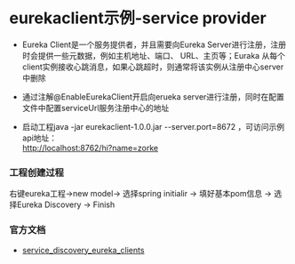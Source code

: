 # eurekaclient示例-service provider
* Eureka&nbsp;Client是一个服务提供者，并且需要向Eureka&nbsp;Server进行注册，注册时会提供一些元数据，例如主机地址、端口、
URL、主页等；Euraka&nbsp;从每个client实例接收心跳消息，如果心跳超时，则通常将该实例从注册中心server中删除

* 通过注解@EnableEurekaClient开启向erueka&nbsp;server进行注册，同时在配置文件中配置serviceUrl服务注册中心的地址

* 启动工程java -jar eurekaclient-1.0.0.jar --server.port=8672 ，可访问示例api地址：<br>
[http://localhost:8762/hi?name=zorke](http://localhost:8762/hi?name=zorke)

### 工程创建过程
右键eureka工程->new model-> 选择spring initialir -> 填好基本pom信息 -> 选择Eureka Discovery -> Finish

### 官方文档
* [service_discovery_eureka_clients](http://projects.spring.io/spring-cloud/spring-cloud.html#_service_discovery_eureka_clients)